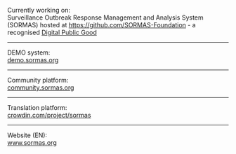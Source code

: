 <!--[![Candice's GitHub Stats](https://github-readme-stats.vercel.app/api?username=candice-louw&show_icons=true&locale=en&theme=transparent&hide_border=false&icon_color=162148&title_color=2D375A)](https://github.com/candice-louw/github-readme-stats)
<!--[![Candice's GitHub stats-light](https://github-readme-stats.vercel.app/api?username=candice-louw&show_icons=true&hide_border=true&locale=de&theme=graywhite#gh-light-mode-only)](https://github.com/candice-louw/github-readme-stats)-->
<!--<hr/>-->

Currently working on: <br/>
Surveillance Outbreak Response Management and Analysis System</a> (SORMAS) hosted at https://github.com/SORMAS-Foundation - a recognised <a href="https://app.digitalpublicgoods.net/a/10113">Digital Public Good</a> 
<!--[![Crowdin](https://badges.crowdin.net/sormas/localized.svg)](https://crowdin.com/project/sormas)-->

<hr/>

DEMO system: <br/>
<a href="https://sormas.org/demo-system-login/">demo.sormas.org</a>
<br/>
<hr/>

Community platform: <br/>
<a href="https://community.sormas.org/" target="_blank">community.sormas.org</a>
<br/>
<hr/>

Translation platform: <br/>
<a href="https://crowdin.com/project/sormas" target="_blank">crowdin.com/project/sormas</a>
<br/>
<hr/>

Website (EN): <br/>
<a href="https://sormas.org/">www.sormas.org</a><br/>
<!--SORMAS DE (Deutsch) | <a href="https://www.sormas-oegd.de/">www.sormas-oegd.de</a>

<hr/>

**Candice-Louw/Candice-Louw** is a ✨ _special_ ✨ repository because its `README.md` (this file) appears on your GitHub profile.

Here are some ideas to get you started:
### Hi there 👋
- 🔭 I’m currently working on ...
- 🌱 I’m currently learning ...
- 👯 I’m looking to collaborate on ...
- 🤔 I’m looking for help with ...
- 💬 Ask me about ...
- 📫 How to reach me: ...
- 😄 Pronouns: ...
- ⚡ Fun fact: ...
![SORMAS_logo](https://user-images.githubusercontent.com/65529128/140307169-fa3856c8-635d-4e33-95e5-050f4462d550.png)

https://raw.githubusercontent.com/hzi-braunschweig/SORMAS-Project/development/logo.png
https://github.com/hzi-braunschweig/SORMAS-Project 
-->
